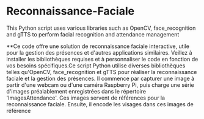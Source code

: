 # Reconnaissance-Faciale
This Python script uses various libraries such as OpenCV, face_recognition and gTTS to perform facial recognition and attendance management


**Ce code offre une solution de reconnaissance faciale interactive, utile pour la gestion des présences et d'autres applications similaires. Veillez à installer les bibliothèques requises et à personnaliser le code en fonction de vos besoins spécifiques.Ce script Python utilise diverses bibliothèques telles qu'OpenCV, face_recognition et gTTS pour réaliser la reconnaissance faciale et la gestion des présences. Il commence par capturer une image à partir d'une webcam ou d'une caméra Raspberry Pi, puis charge une série d'images préalablement enregistrées dans le répertoire 'ImagesAttendance'. Ces images servent de références pour la reconnaissance faciale. Ensuite, il encode les visages dans ces images de référence
